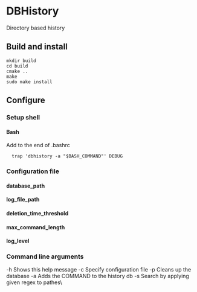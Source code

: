 # DBHistory

Directory based history

## Build and install

```
mkdir build
cd build
cmake ..
make
sudo make install
```

## Configure

### Setup shell

#### Bash

Add to the end of .bashrc

```
  trap 'dbhistory -a "$BASH_COMMAND"' DEBUG
```

### Configuration file

#### database_path

#### log_file_path

#### deletion_time_threshold

#### max_command_length

#### log_level

### Command line arguments

-h Shows this help message
-c Specify configuration file
-p Cleans up the database
-a Adds the COMMAND to the history db
-s Search by applying given regex to pathes\
